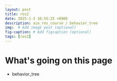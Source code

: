 ```yaml
---
layout: post
title: ros2
date: 2025-1-3 16:55:25 +0900
description: aie_ros_course / behavior_tree
img:  # Add image post (optional)
fig-caption: # Add figcaption (optional)
tags: [ros2]
---
```

# What's going on this page

* behavior_tree
